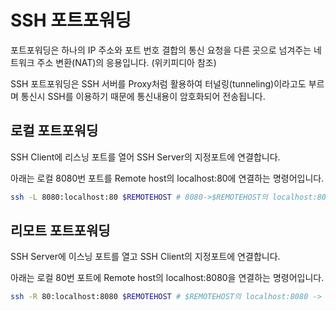 # SSH 포트포워딩

포트포워딩은 하나의 IP 주소와 포트 번호 결합의 통신 요청을 다른 곳으로 넘겨주는 네트워크 주소 변환(NAT)의 응용입니다. (위키피디아 참조)

SSH 포트포워딩은 SSH 서버를 Proxy처럼 활용하여 터널링(tunneling)이라고도 부르며 통신시 SSH를 이용하기 때문에 통신내용이 암호화되어 전송됩니다.

## 로컬 포트포워딩

SSH Client에 리스닝 포트를 열어 SSH Server의 지정포트에 연결합니다.

아래는 로컬 8080번 포트를 Remote host의 localhost:80에 연결하는 명령어입니다.

```bash
ssh -L 8080:localhost:80 $REMOTEHOST # 8080->$REMOTEHOST의 localhost:80
```

## 리모트 포트포워딩

SSH Server에 이스닝 포트를 열고 SSH Client의 지정포트에 연결합니다.

아래는 로컬 80번 포트에 Remote host의 localhost:8080을 연결하는 명령어입니다.

```bash
ssh -R 80:localhost:8080 $REMOTEHOST # $REMOTEHOST의 localhost:8080 -> 80
```
